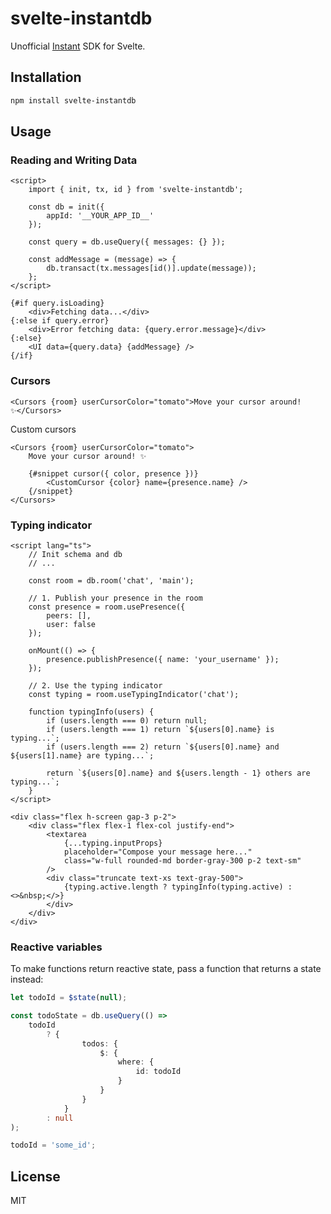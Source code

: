 # svelte-instantdb

Unofficial [Instant](http://instantdb.com/) SDK for Svelte.

## Installation

```bash
npm install svelte-instantdb
```

## Usage

### Reading and Writing Data

```svelte
<script>
	import { init, tx, id } from 'svelte-instantdb';

	const db = init({
		appId: '__YOUR_APP_ID__'
	});

	const query = db.useQuery({ messages: {} });

	const addMessage = (message) => {
		db.transact(tx.messages[id()].update(message));
	};
</script>

{#if query.isLoading}
	<div>Fetching data...</div>
{:else if query.error}
	<div>Error fetching data: {query.error.message}</div>
{:else}
	<UI data={query.data} {addMessage} />
{/if}
```

### Cursors

```svelte
<Cursors {room} userCursorColor="tomato">Move your cursor around! ✨</Cursors>
```

Custom cursors

```svelte
<Cursors {room} userCursorColor="tomato">
	Move your cursor around! ✨

	{#snippet cursor({ color, presence })}
		<CustomCursor {color} name={presence.name} />
	{/snippet}
</Cursors>
```

### Typing indicator

```svelte
<script lang="ts">
	// Init schema and db
	// ...

	const room = db.room('chat', 'main');

	// 1. Publish your presence in the room
	const presence = room.usePresence({
		peers: [],
		user: false
	});

	onMount(() => {
		presence.publishPresence({ name: 'your_username' });
	});

	// 2. Use the typing indicator
	const typing = room.useTypingIndicator('chat');

	function typingInfo(users) {
		if (users.length === 0) return null;
		if (users.length === 1) return `${users[0].name} is typing...`;
		if (users.length === 2) return `${users[0].name} and ${users[1].name} are typing...`;

		return `${users[0].name} and ${users.length - 1} others are typing...`;
	}
</script>

<div class="flex h-screen gap-3 p-2">
	<div class="flex flex-1 flex-col justify-end">
		<textarea
			{...typing.inputProps}
			placeholder="Compose your message here..."
			class="w-full rounded-md border-gray-300 p-2 text-sm"
		/>
		<div class="truncate text-xs text-gray-500">
			{typing.active.length ? typingInfo(typing.active) : <>&nbsp;</>}
		</div>
	</div>
</div>
```

### Reactive variables

To make functions return reactive state, pass a function that returns a state instead:

```ts
let todoId = $state(null);

const todoState = db.useQuery(() =>
	todoId
		? {
				todos: {
					$: {
						where: {
							id: todoId
						}
					}
				}
			}
		: null
);

todoId = 'some_id';
```

## License

MIT
